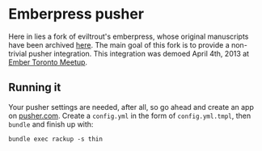 # Emberpress pusher

Here in lies a fork of eviltrout's emberpress, whose original manuscripts
have been archived [here](https://github.com/eviltrout/emberpress). The main goal
of this fork is to provide a non-trivial pusher integration. This integration
was demoed April 4th, 2013 at [Ember Toronto Meetup](http://torontoemberjs.com/).

## Running it
Your pusher settings are needed, after all, so go ahead and create an app on
[pusher.com](http://pusher.com). Create a `config.yml` in the form 
of `config.yml.tmpl`, then `bundle` and finish up with:

`bundle exec rackup -s thin`  
  

